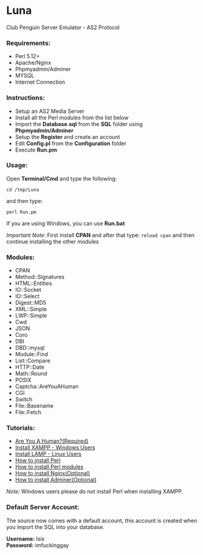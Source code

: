 Luna
====

Club Penguin Server Emulator - AS2 Protocol

### Requirements:
<ul>
 <li> Perl 5.12+</li>
 <li> Apache/Nginx</li>
 <li> Phpmyadmin/Adminer</li>
 <li> MYSQL</li>
 <li> Internet Connection</li>
</ul>

### Instructions:
<ul>
 <li> Setup an AS2 Media Server</li>
 <li> Install all the Perl modules from the list below</li>
 <li> Import the <b>Database.sql</b> from the <b>SQL</b> folder using <b>Phpmyadmin/Adminer</b></li>
 <li> Setup the <b>Register</b> and create an account</li>
 <li> Edit <b>Config.pl</b> from the <b>Configuration</b> folder</li>
 <li> Execute <b>Run.pm</b></li>
</ul>

### Usage:

Open <b>Terminal/Cmd</b> and type the following:

<code>cd /tmp/Luna</code>

and then type:

<code>perl Run.pm</code>

If you are using Windows, you can use <b>Run.bat</b>

*Important Note:* First install <b>CPAN</b> and after that type: <code>reload cpan</code> and then continue installing the other modules

### Modules: 
<ul>
 <li> CPAN</li>
 <li> Method::Signatures</li>
 <li> HTML::Entities</li>
 <li> IO::Socket</li>
 <li> IO::Select</li>
 <li> Digest::MD5</li>
 <li> XML::Simple</li>
 <li> LWP::Simple</li>
 <li> Cwd</li>
 <li> JSON</li>
 <li> Coro</li>
 <li> DBI</li>
 <li> DBD::mysql</li>
 <li> Module::Find</li>
 <li> List::Compare</li>
 <li> HTTP::Date</li>
 <li> Math::Round</li>
 <li> POSIX</li>
 <li> Captcha::AreYouAHuman</li>
 <li> CGI</li>
 <li> Switch</li>
 <li> File::Basename</li>
 <li> File::Fetch</li>
</ul>

### Tutorials:
<ul>
 <li><a href="http://areyouahuman.com/">Are You A Human?(Required)</a></li>
 <li><a href="https://www.apachefriends.org/">Install XAMPP - Windows Users</a></li>
 <li><a href="https://www.digitalocean.com/community/tutorials/how-to-install-linux-apache-mysql-php-lamp-stack-on-ubuntu">Install LAMP - Linux Users</a></li>
 <li><a href="http://learn.perl.org/installing/">How to install Perl</a></li>
 <li><a href="http://perlmaven.com/how-to-install-a-perl-module-from-cpan">How to install Perl modules</a></li>
 <li><a href="http://nginx.org/en/docs/install.html">How to install Nginx(Optional)</a></li>
 <li><a href="http://www.adminer.org/">How to install Adminer(Optional)</a></li>
</ul>

*Note:* Windows users please do not install Perl when installing XAMPP.

### Default Server Account:

The source now comes with a default account, this account is created when you import the SQL into your database. 

<b>Username:</b> Isis<br>
<b>Password:</b> imfuckinggay<br>